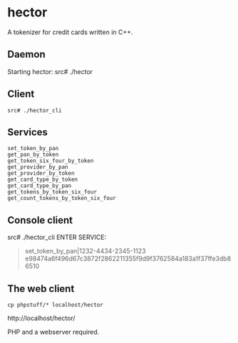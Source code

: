 hector
======

A tokenizer for credit cards written in C++.


Daemon
------
Starting hector:
    src# ./hector

Client
------
    src# ./hector_cli

Services
--------

    set_token_by_pan
    get_pan_by_token
    get_token_six_four_by_token
    get_provider_by_pan
    get_provider_by_token
    get_card_type_by_token
    get_card_type_by_pan
    get_tokens_by_token_six_four
    get_count_tokens_by_token_six_four

Console client
--------------

src# ./hector_cli 
ENTER SERVICE:
>set_token_by_pan|1232-4434-2345-1123
e98474a6f496d67c3872f2862211355f9d9f3762584a183a1f37ffe3db86510



The web client
--------------
    cp phpstuff/* localhost/hector

http://localhost/hector/

PHP and a webserver required.


